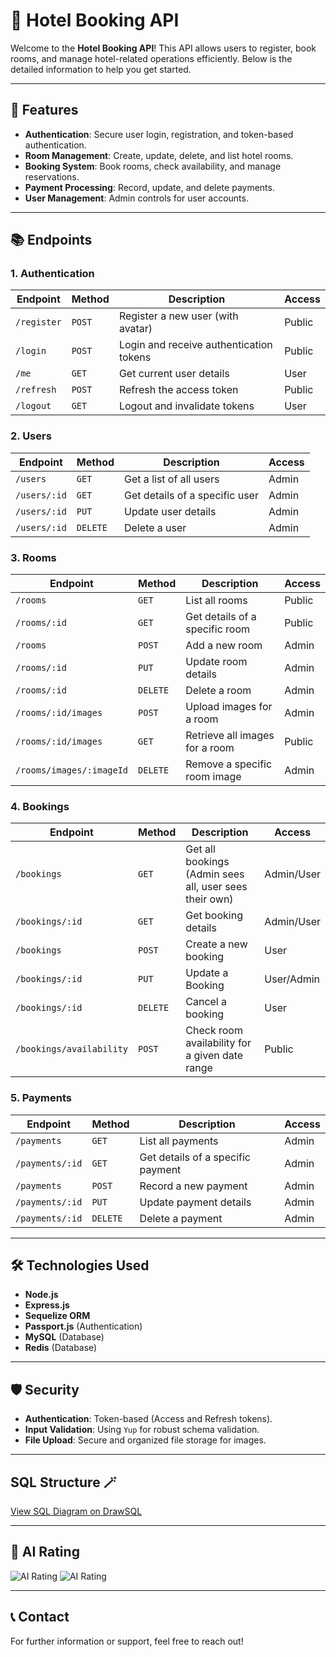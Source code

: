 # 🏨 Hotel Booking API

Welcome to the **Hotel Booking API**! This API allows users to register, book rooms, and manage hotel-related operations efficiently. Below is the detailed information to help you get started.

---

## 🚀 Features

- **Authentication**: Secure user login, registration, and token-based authentication.
- **Room Management**: Create, update, delete, and list hotel rooms.
- **Booking System**: Book rooms, check availability, and manage reservations.
- **Payment Processing**: Record, update, and delete payments.
- **User Management**: Admin controls for user accounts.

---

## 📚 Endpoints

### **1. Authentication**

| Endpoint    | Method | Description                             | Access |
| ----------- | ------ | --------------------------------------- | ------ |
| `/register` | `POST` | Register a new user (with avatar)       | Public |
| `/login`    | `POST` | Login and receive authentication tokens | Public |
| `/me`       | `GET`  | Get current user details                | User   |
| `/refresh`  | `POST` | Refresh the access token                | Public |
| `/logout`   | `GET`  | Logout and invalidate tokens            | User   |

### **2. Users**

| Endpoint     | Method   | Description                    | Access |
| ------------ | -------- | ------------------------------ | ------ |
| `/users`     | `GET`    | Get a list of all users        | Admin  |
| `/users/:id` | `GET`    | Get details of a specific user | Admin  |
| `/users/:id` | `PUT`    | Update user details            | Admin  |
| `/users/:id` | `DELETE` | Delete a user                  | Admin  |

### **3. Rooms**

| Endpoint                 | Method   | Description                    | Access |
| ------------------------ | -------- | ------------------------------ | ------ |
| `/rooms`                 | `GET`    | List all rooms                 | Public |
| `/rooms/:id`             | `GET`    | Get details of a specific room | Public |
| `/rooms`                 | `POST`   | Add a new room                 | Admin  |
| `/rooms/:id`             | `PUT`    | Update room details            | Admin  |
| `/rooms/:id`             | `DELETE` | Delete a room                  | Admin  |
| `/rooms/:id/images`      | `POST`   | Upload images for a room       | Admin  |
| `/rooms/:id/images`      | `GET`    | Retrieve all images for a room | Public |
| `/rooms/images/:imageId` | `DELETE` | Remove a specific room image   | Admin  |

### **4. Bookings**

| Endpoint                 | Method   | Description                                            | Access     |
| ------------------------ | -------- | ------------------------------------------------------ | ---------- |
| `/bookings`              | `GET`    | Get all bookings (Admin sees all, user sees their own) | Admin/User |
| `/bookings/:id`          | `GET`    | Get booking details                                    | Admin/User |
| `/bookings`              | `POST`   | Create a new booking                                   | User       |
| `/bookings/:id`          | `PUT`    | Update a Booking                                       | User/Admin |
| `/bookings/:id`          | `DELETE` | Cancel a booking                                       | User       |
| `/bookings/availability` | `POST`   | Check room availability for a given date range         | Public     |

### **5. Payments**

| Endpoint        | Method   | Description                       | Access |
| --------------- | -------- | --------------------------------- | ------ |
| `/payments`     | `GET`    | List all payments                 | Admin  |
| `/payments/:id` | `GET`    | Get details of a specific payment | Admin  |
| `/payments`     | `POST`   | Record a new payment              | Admin  |
| `/payments/:id` | `PUT`    | Update payment details            | Admin  |
| `/payments/:id` | `DELETE` | Delete a payment                  | Admin  |

---

## 🛠️ Technologies Used

- **Node.js**
- **Express.js**
- **Sequelize ORM**
- **Passport.js** (Authentication)
- **MySQL** (Database)
- **Redis** (Database)

---

## 🛡️ Security

- **Authentication**: Token-based (Access and Refresh tokens).
- **Input Validation**: Using `Yup` for robust schema validation.
- **File Upload**: Secure and organized file storage for images.
---

## SQL Structure 🪄

[View SQL Diagram on DrawSQL](https://drawsql.app/teams/arashnasrivatan/diagrams/hotel-managment-system)

---

## 🧠 AI Rating

![AI Rating](https://img.shields.io/badge/Deep%20Seek-8.5%2F10-blue?logo=ai&logoColor=white&style=for-the-badge)
![AI Rating](https://img.shields.io/badge/Chat%20GPT-8%2F10-brightgreen?logo=ai&logoColor=white&style=for-the-badge)

---

## 📞 Contact

For further information or support, feel free to reach out!
